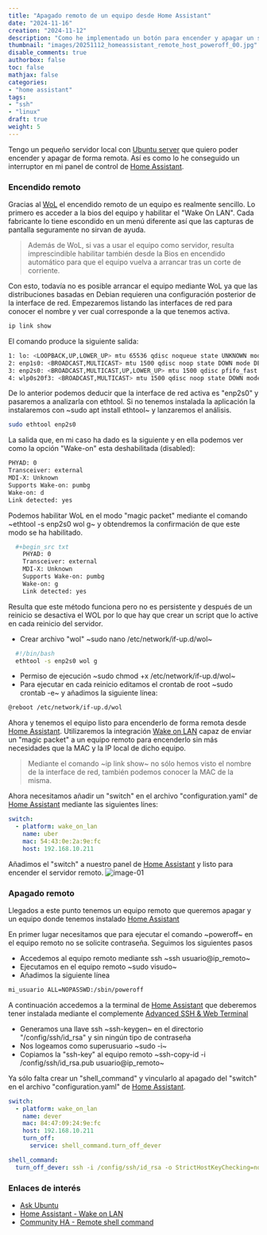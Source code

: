 ```yaml
---
title: "Apagado remoto de un equipo desde Home Assistant"
date: "2024-11-16"
creation: "2024-11-12"
description: "Como he implementado un botón para encender y apagar un servidor remoto desde Home Assistant"
thumbnail: "images/20251112_homeassistant_remote_host_poweroff_00.jpg"
disable_comments: true
authorbox: false
toc: false
mathjax: false
categories:
- "home assistant"
tags:
- "ssh"
- "linux"
draft: true
weight: 5
---
```

Tengo un pequeño servidor local con [Ubuntu server] que quiero poder encender y apagar de forma remota. Así es como lo he conseguido un interruptor en mi panel de control de [Home Assistant].
<!--more-->
### Encendido remoto
Gracias al [WoL] el encendido remoto de un equipo es realmente sencillo. Lo primero es acceder a la bios del equipo y habilitar el "Wake On LAN". Cada fabricante lo tiene escondido en un menú diferente así que las capturas de pantalla seguramente no sirvan de ayuda.

> Además de WoL, si vas a usar el equipo como servidor, resulta imprescindible habilitar también desde la Bios en encendido automático para que el equipo vuelva a arrancar tras un corte de corriente.

Con esto, todavía no es posible arrancar el equipo mediante WoL ya que las distribuciones basadas en Debian requieren una configuración posterior de la interface de red. Empezaremos listando las interfaces de red para conocer el nombre y ver cual corresponde a la que tenemos activa.
``` bash
ip link show
```
El comando produce la siguiente salida:
``` bash
1: lo: <LOOPBACK,UP,LOWER_UP> mtu 65536 qdisc noqueue state UNKNOWN mode DEFAULT group default qlen 1000 link/loopback 00:00:00:00:00:00 brd 00:00:00:00:00:00
2: enp1s0: <BROADCAST,MULTICAST> mtu 1500 qdisc noop state DOWN mode DEFAULT group default qlen 1000 link/ether 54:47:11:24:9d:fb brd ff:ff:ff:ff:ff:ff
3: enp2s0: <BROADCAST,MULTICAST,UP,LOWER_UP> mtu 1500 qdisc pfifo_fast state UP mode DEFAULT group default qlen 1000 link/ether 54:43:0e:2a:9e:fc brd ff:ff:ff:ff:ff:ff
4: wlp0s20f3: <BROADCAST,MULTICAST> mtu 1500 qdisc noop state DOWN mode DEFAULT group default qlen 1000 link/ether b0:dc:ef:ca:9d:65 brd ff:ff:ff:ff:ff:ff
```
De lo anterior podemos deducir que la interface de red activa es "enp2s0" y pasaremos a analizarla con ethtool. Si no tenemos instalada la aplicación la instalaremos con ~sudo apt install ethtool~ y lanzaremos el análisis.
``` bash
sudo ethtool enp2s0
```

La salida que, en mi caso ha dado es la siguiente y en ella podemos ver como la opción "Wake-on" esta deshabilitada (disabled):
``` bash
PHYAD: 0
Transceiver: external
MDI-X: Unknown
Supports Wake-on: pumbg
Wake-on: d
Link detected: yes
```

Podemos habilitar WoL en el modo "magic packet" mediante el comando ~ethtool -s enp2s0 wol g~ y obtendremos la confirmación de que este modo se ha habilitado.
``` bash
  #+begin_src txt
    PHYAD: 0
    Transceiver: external
    MDI-X: Unknown
    Supports Wake-on: pumbg
    Wake-on: g
    Link detected: yes
```

Resulta que este método funciona pero no es persistente y después de un reinicio se desactiva el WOL por lo que hay que crear un script que lo active en cada reinicio del servidor.

 - Crear archivo "wol" ~sudo nano /etc/network/if-up.d/wol~

``` bash
  #!/bin/bash
  ethtool -s enp2s0 wol g
```
 - Permiso de ejecución ~sudo chmod +x /etc/network/if-up.d/wol~
 - Para ejecutar en cada reinicio editamos el crontab de root ~sudo crontab -e~ y añadimos la siguiente línea:
``` bash
@reboot /etc/network/if-up.d/wol	 
```
Ahora y tenemos el equipo listo para encenderlo de forma remota desde [Home Assistant]. Utilizaremos la integración [Wake on LAN] capaz de enviar un "magic packet" a un equipo remoto para encenderlo sin más necesidades que la MAC y la IP local de dicho equipo.

> Mediante el comando ~ip link show~ no sólo hemos visto el nombre de la interface de red, también podemos conocer la MAC de la misma.

Ahora necesitamos añadir un "switch" en el archivo "configuration.yaml" de [Home Assistant] mediante las siguientes línes:

```yaml
switch:
  - platform: wake_on_lan
    name: uber
    mac: 54:43:0e:2a:9e:fc
    host: 192.168.10.211
```
Añadimos el "switch" a nuestro panel de [Home Assistant] y listo para encender el servidor remoto.
![image-01]

### Apagado remoto
Llegados a este punto tenemos un equipo remoto que queremos apagar y un equipo donde tenemos instalado [Home Assistant]

En primer lugar necesitamos que para ejecutar el comando ~poweroff~ en el equipo remoto no se solicite contraseña. Seguimos los siguientes pasos

- Accedemos al equipo remoto mediante ssh ~ssh usuario@ip_remoto~
- Ejecutamos  en el equipo remoto ~sudo visudo~
- Añadimos la siguiente línea
``` bash
mi_usuario ALL=NOPASSWD:/sbin/poweroff
```

A continuación accedemos a la terminal de [Home Assistant] que deberemos tener instalada mediante el complemente [Advanced SSH & Web Terminal]

- Generamos una llave ssh ~ssh-keygen~ en el directorio "/config/ssh/id_rsa" y sin ningún tipo de contraseña
- Nos logeamos como superusuario ~sudo -i~
- Copiamos la "ssh-key" al equipo remoto ~ssh-copy-id -i /config/ssh/id_rsa.pub usuario@ip_remoto~

Ya sólo falta crear un "shell_command" y vincularlo al apagado del "switch" en el archivo "configuration.yaml" de [Home Assistant].


``` yaml
switch:
  - platform: wake_on_lan
    name: dever
    mac: 84:47:09:24:9e:fc
    host: 192.168.10.211
    turn_off:
      service: shell_command.turn_off_dever

shell_command:
  turn_off_dever: ssh -i /config/ssh/id_rsa -o StrictHostKeyChecking=no sherlockes@192.168.10.211 'sudo poweroff'

```



### Enlaces de interés
- [Ask Ubuntu](https://askubuntu.com/questions/191257/how-could-i-shutdown-a-remote-host-in-my-network-thru-ssh-with-a-local-host)
- [Home Assistant - Wake on LAN](https://www.home-assistant.io/integrations/wake_on_lan/)
- [Community HA - Remote shell command](https://community.home-assistant.io/t/running-a-shell-command-from-home-assistant-to-remote-linux-pc/135221/74)

[Advanced SSH & Web Terminal]: https://github.com/hassio-addons/addon-ssh
[Home Assistant]: https://www.home-assistant.io
[Ubuntu server]: https://ubuntu.com/download/server
[Wake on LAN]: https://www.home-assistant.io/integrations/wake_on_lan/
[WoL]: https://es.wikipedia.org/wiki/Wake_on_LAN

[image-01]: /images/20251112_homeassistant_remote_host_poweroff_01.jpg



